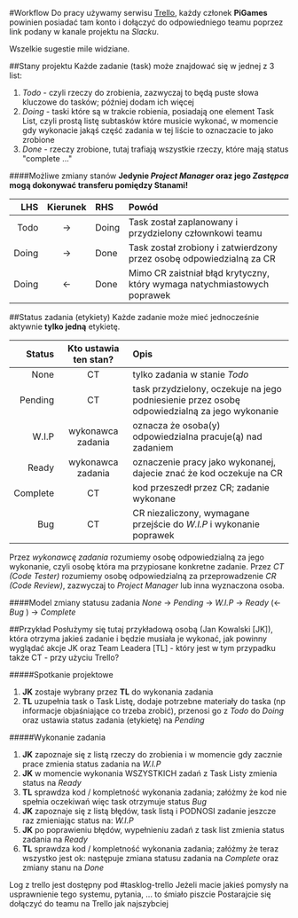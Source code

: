 #Workflow
Do pracy używamy serwisu [Trello](trello.com), każdy członek **PiGames** powinien posiadać tam konto i dołączyć do odpowiedniego 
teamu poprzez link podany w kanale projektu na *Slacku*.

Wszelkie sugestie mile widziane.


##Stany projektu
Każde zadanie (task) może znajdować się w jednej z 3 list:

1. *Todo* - czyli rzeczy do zrobienia, zazwyczaj to będą puste słowa kluczowe do tasków; później dodam ich więcej
2. *Doing* - taski które są w trakcie robienia, posiadają one element Task List, czyli prostą listę subtasków które musicie wykonać, w momencie gdy wykonacie jakąś część zadania w tej liście to oznaczacie to jako zrobione
3. *Done* - rzeczy zrobione, tutaj trafiają wszystkie rzeczy, które mają status "complete ..."

####Możliwe zmiany stanów
**Jedynie *Project Manager* oraz jego *Zastępca* mogą dokonywać transferu pomiędzy Stanami!**

LHS | Kierunek | RHS | Powód
---: | :---: | :--- | :---
Todo | -> | Doing | Task został zaplanowany i przydzielony człownkowi teamu
Doing | -> | Done | Task został zrobiony i zatwierdzony przez osobę odpowiedzialną za CR
Doing | <- | Done | Mimo CR zaistniał błąd krytyczny, który wymaga natychmiastowych poprawek

##Status zadania (etykiety)
Każde zadanie może mieć jednocześnie aktywnie **tylko jedną** etykietę.

Status | Kto ustawia ten stan? | Opis
---: | :---: | :---
None | CT | tylko zadania w stanie *Todo*
Pending | CT | task przydzielony, oczekuje na jego podniesienie przez osobę odpowiedzialną za jego wykonanie
W.I.P | wykonawca zadania | oznacza że osoba(y) odpowiedzialna pracuje(ą) nad zadaniem
Ready | wykonawca zadania | oznaczenie pracy jako wykonanej, dajecie znać że kod oczekuje na CR
Complete | CT | kod przeszedł przez CR; zadanie wykonane
Bug | CT | CR niezaliczony, wymagane przejście do *W.I.P* i wykonanie poprawek

Przez *wykonawcę zadania* rozumiemy osobę odpowiedzialną za jego wykonanie, czyli osobę która ma przypiosane konkretne zadanie. 
Przez *CT (Code Tester)* rozumiemy osobę odpowiedzialną za przeprowadzenie *CR (Code Review)*, zazwyczaj to *Project Manager* lub inna wyznaczona osoba.

####Model zmiany statusu zadania
*None* -> *Pending* -> *W.I.P* -> *Ready* (<- *Bug* ) -> *Complete*

##Przykład
Posłużymy się tutaj przykładową osobą (Jan Kowalski [JK]), która otrzyma jakieś zadanie i będzie musiała je wykonać, 
jak powinny wyglądać akcje JK oraz Team Leadera [TL] - który jest w tym przypadku także CT - przy użyciu Trello?

#####Spotkanie projektowe
1. **JK** zostaje wybrany przez **TL** do wykonania zadania
2. **TL** uzupełnia task o Task Listę, dodaje potrzebne materiały do taska (np informacje objaśniające co trzeba zrobić), przenosi go z *Todo* do *Doing* oraz ustawia status zadania (etykietę) na *Pending*

#####Wykonanie zadania
1. **JK** zapoznaje się z listą rzeczy do zrobienia i w momencie gdy zacznie prace zmienia status zadania na *W.I.P*
2. **JK** w momencie wykonania WSZYSTKICH zadań z Task Listy zmienia status na *Ready*
3. **TL** sprawdza kod / kompletność wykonania zadania; załóżmy że kod nie spełnia oczekiwań więc task otrzymuje status *Bug*
4. **JK** zapoznaje się z listą błędów, task listą i PODNOSI zadanie jeszcze raz zmieniając status na: *W.I.P*
5. **JK** po poprawieniu błędów, wypełnieniu zadań z task list zmienia status zadania na *Ready*
6. **TL** sprawdza kod / kompletność wykonania zadania; załóżmy że teraz wszystko jest ok: następuje zmiana statusu zadania na *Complete* oraz zmiany stanu na *Done*



Log z trello jest dostępny pod #tasklog-trello 
Jeżeli macie jakieś pomysły na usprawnienie tego systemu, pytania, ... to śmiało piszcie
Postarajcie się dołączyć do teamu na Trello jak najszybciej
